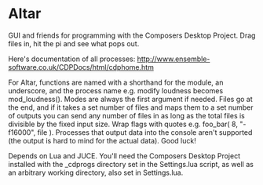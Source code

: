 # Altar
GUI and friends for programming with the Composers Desktop Project. Drag files in, hit the pi and see what pops out. 

Here's documentation of all processes: http://www.ensemble-software.co.uk/CDPDocs/html/cdphome.htm

For Altar, functions are named with a shorthand for the module, an underscore, and the process name e.g. modify loudness becomes mod_loudness(). Modes are always the first argument if needed. Files go at the end, and if it takes a set number of files and maps them to a set number of outputs you can send any number of files in as long as the total files is divisible by the fixed input size. Wrap flags with quotes e.g. foo_bar( 8, "-f16000", file ). Processes that output data into the console aren't supported (the output is hard to mind for the actual data). Good luck!

Depends on Lua and JUCE. You'll need the Composers Desktop Project installed with the _cdprogs directory set in the Settings.lua script, as well as an arbitrary working directory, also set in Settings.lua. 
